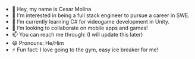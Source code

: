 - 👋 Hey, my name is Cesar Molina
- 👀 I'm interested in being a full stack engineer to pursue a career in SWE.
- 🌱 I’m currently learning C# for videogame development in Unity.
- 💞️ I’m looking to collaborate on mobile apps and games!
- 📫 You can reach me through: (I will update this later)
- 😄 Pronouns: He/Him
- ⚡ Fun fact: I love going to the gym, easy ice breaker for me!

<!---
cesarmolina-lop/cesarmolina-lop is a ✨ special ✨ repository because its `README.md` (this file) appears on your GitHub profile.
You can click the Preview link to take a look at your changes.
--->
